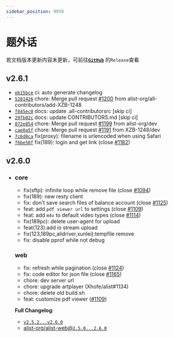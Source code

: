 ```yaml
---
sidebar_position: 9950
---
```




# 题外话

若文档版本更新内容未更新，可前往[**`GitHub`**](https://github.com/alist-org/alist/releases) 的`Release`查看



## v2.6.1

- [`eb15bce`](https://github.com/alist-org/alist/commit/eb15bce24b2bceff0a81696b38ac85cca575adde) ci: auto generate changelog
- [`5281426`](https://github.com/alist-org/alist/commit/52814266b8c6e4ff850995bddcab1a7df7bcce46) chore: Merge pull request [#1200](https://github.com/alist-org/alist/pull/1200) from alist-org/all-contributors/add-XZB-1248
- [`f845ec0`](https://github.com/alist-org/alist/commit/f845ec05e0dab1dd2e4b472f11eba9374d17dd8f) docs: update .all-contributorsrc [skip ci]
- [`29fb02c`](https://github.com/alist-org/alist/commit/29fb02c886de272bdeb5d2bd74d5c6a993c4b90d) docs: update CONTRIBUTORS.md [skip ci]
- [`072e854`](https://github.com/alist-org/alist/commit/072e854a7196d0a67c9d7623f42dab2b4664fe32) chore: Merge pull request [#1199](https://github.com/alist-org/alist/pull/1199) from alist-org/dev
- [`cae0a5f`](https://github.com/alist-org/alist/commit/cae0a5f603355a14c9d9e1ab48b95840b2143a83) chore: Merge pull request [#1191](https://github.com/alist-org/alist/pull/1191) from XZB-1248/dev
- [`7c6d8ca`](https://github.com/alist-org/alist/commit/7c6d8ca2229e06ab69ac6199f6116f99b4b70ea8) fix(proxy): filename is urlencoded when using Safari
- [`f6be50f`](https://github.com/alist-org/alist/commit/f6be50f15a5b6e52df00ba69800e07c98387fc7d) fix(189): login and get link (close [#1182](https://github.com/alist-org/alist/issues/1182))

## v2.6.0
- ### core

  - fix(sftp): infinite loop while remove file (close [#1094](https://github.com/alist-org/alist/issues/1094))
  - fix(189): new resty client
  - fix: don't save search files of balance account (close [#1125](https://github.com/alist-org/alist/issues/1125))
  - feat: add `pdf viewer url` to settings (close [#1109](https://github.com/alist-org/alist/issues/1109))
  - feat: add `m4v` to default video types (close [#1114](https://github.com/alist-org/alist/issues/1114))
  - fix(189pc): delete user-agent for upload
  - feat(123):add io stream upload
  - fix(123,189pc,alidriver,xunlei):tempfile remove
  - fix: disable pprof while not debug

  ### web

  - fix: refresh while pagination (close [#1124](https://github.com/alist-org/alist/issues/1124))
  - fix: code editor for json file (close [#1165](https://github.com/alist-org/alist/issues/1165))
  - chore: dev server url
  - chore: upgrade artplayer (Xhofe/alist#1134)
  - chore: delete old build.sh
  - feat: customize pdf viewer ([#1109](https://github.com/alist-org/alist/issues/1109))

  **Full Changelog**:

  - [`v2.5.2...v2.6.0`](https://github.com/alist-org/alist/compare/v2.5.2...v2.6.0)
  - [alist-org/alist-web@`2.5.0...2.6.0`](https://github.com/alist-org/alist-web/compare/2.5.0...2.6.0)